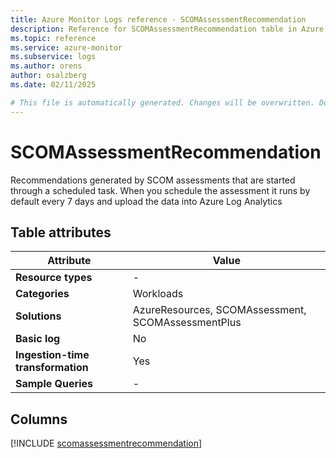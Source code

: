 ```yaml
---
title: Azure Monitor Logs reference - SCOMAssessmentRecommendation
description: Reference for SCOMAssessmentRecommendation table in Azure Monitor Logs.
ms.topic: reference
ms.service: azure-monitor
ms.subservice: logs
ms.author: orens
author: osalzberg
ms.date: 02/11/2025

# This file is automatically generated. Changes will be overwritten. Do not change this file directly.
---
```


# SCOMAssessmentRecommendation

Recommendations generated by SCOM assessments that are started through a scheduled task. When you schedule the assessment it runs by default every 7 days and upload the data into Azure Log Analytics


## Table attributes

|Attribute|Value|
|---|---|
|**Resource types**|-|
|**Categories**|Workloads|
|**Solutions**| AzureResources, SCOMAssessment, SCOMAssessmentPlus|
|**Basic log**|No|
|**Ingestion-time transformation**|Yes|
|**Sample Queries**|-|



## Columns
  
[!INCLUDE [scomassessmentrecommendation](~/reusable-content/ce-skilling/azure/includes/azure-monitor/reference/tables/scomassessmentrecommendation-include.md)]
